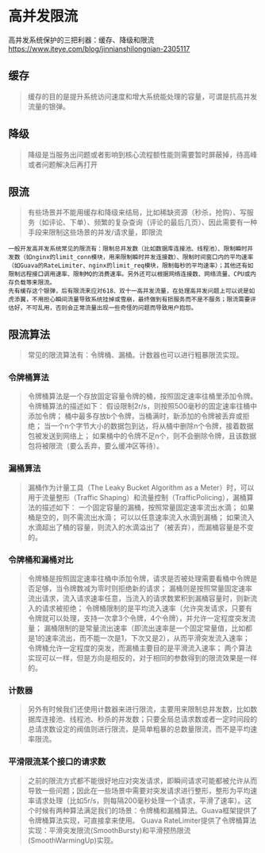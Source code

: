 # 高并发限流
高并发系统保护的三把利器：缓存、降级和限流
https://www.iteye.com/blog/jinnianshilongnian-2305117


## 缓存
> 缓存的目的是提升系统访问速度和增大系统能处理的容量，可谓是抗高并发流量的银弹。
## 降级
> 降级是当服务出问题或者影响到核心流程额性能则需要暂时屏蔽掉，待高峰或者问题解决后再打开

## 限流
> 有些场景并不能用缓存和降级来结局，比如稀缺资源（秒杀，抢购）、写服务（如评论、下单）、频繁的复杂查询（评论的最后几页）、因此需要有一种手段来限制这些场景的并发/请求量，即限流


```text
一般开发高并发系统常见的限流有：限制总并发数（比如数据库连接池、线程池）、限制瞬时并发数（如nginx的limit_conn模块，用来限制瞬时并发连接数）、限制时间窗口内的平均速率（如Guava的RateLimiter、nginx的limit_req模块，限制每秒的平均速率）；其他还有如限制远程接口调用速率、限制MQ的消费速率。另外还可以根据网络连接数、网络流量、CPU或内存负载等来限流。
先有缓存这个银弹，后有限流来应对618、双十一高并发流量，在处理高并发问题上可以说是如虎添翼，不用担心瞬间流量导致系统挂掉或雪崩，最终做到有损服务而不是不服务；限流需要评估好，不可乱用，否则会正常流量出现一些奇怪的问题而导致用户抱怨。

```

## 限流算法
> 常见的限流算法有：令牌桶、漏桶。计数器也可以进行粗暴限流实现。

### 令牌桶算法
> 令牌桶算法是一个存放固定容量令牌的桶，按照固定速率往桶里添加令牌。令牌桶算法的描述如下：
  假设限制2r/s，则按照500毫秒的固定速率往桶中添加令牌；
  桶中最多存放b个令牌，当桶满时，新添加的令牌被丢弃或拒绝；
  当一个n个字节大小的数据包到达，将从桶中删除n个令牌，接着数据包被发送到网络上；
  如果桶中的令牌不足n个，则不会删除令牌，且该数据包将被限流（要么丢弃，要么缓冲区等待）。
  
  
### 漏桶算法
> 漏桶作为计量工具（The Leaky Bucket Algorithm as a Meter）时，可以用于流量整形（Traffic Shaping）和流量控制（TrafficPolicing），漏桶算法的描述如下：
一个固定容量的漏桶，按照常量固定速率流出水滴；
如果桶是空的，则不需流出水滴；
可以以任意速率流入水滴到漏桶；
如果流入水滴超出了桶的容量，则流入的水滴溢出了（被丢弃），而漏桶容量是不变的。
>

###  令牌桶和漏桶对比
> 令牌桶是按照固定速率往桶中添加令牌，请求是否被处理需要看桶中令牌是否足够，当令牌数减为零时则拒绝新的请求；
  漏桶则是按照常量固定速率流出请求，流入请求速率任意，当流入的请求数累积到漏桶容量时，则新流入的请求被拒绝；
  令牌桶限制的是平均流入速率（允许突发请求，只要有令牌就可以处理，支持一次拿3个令牌，4个令牌），并允许一定程度突发流量；
  漏桶限制的是常量流出速率（即流出速率是一个固定常量值，比如都是1的速率流出，而不能一次是1，下次又是2），从而平滑突发流入速率；
  令牌桶允许一定程度的突发，而漏桶主要目的是平滑流入速率；
  两个算法实现可以一样，但是方向是相反的，对于相同的参数得到的限流效果是一样的。

### 计数器
> 另外有时候我们还使用计数器来进行限流，主要用来限制总并发数，比如数据库连接池、线程池、秒杀的并发数；只要全局总请求数或者一定时间段的总请求数设定的阀值则进行限流，是简单粗暴的总数量限流，而不是平均速率限流。



### 平滑限流某个接口的请求数

> 之前的限流方式都不能很好地应对突发请求，即瞬间请求可能都被允许从而导致一些问题；因此在一些场景中需要对突发请求进行整形，整形为平均速率请求处理（比如5r/s，则每隔200毫秒处理一个请求，平滑了速率）。这个时候有两种算法满足我们的场景：令牌桶和漏桶算法。Guava框架提供了令牌桶算法实现，可直接拿来使用。
Guava RateLimiter提供了令牌桶算法实现：平滑突发限流(SmoothBursty)和平滑预热限流(SmoothWarmingUp)实现。
